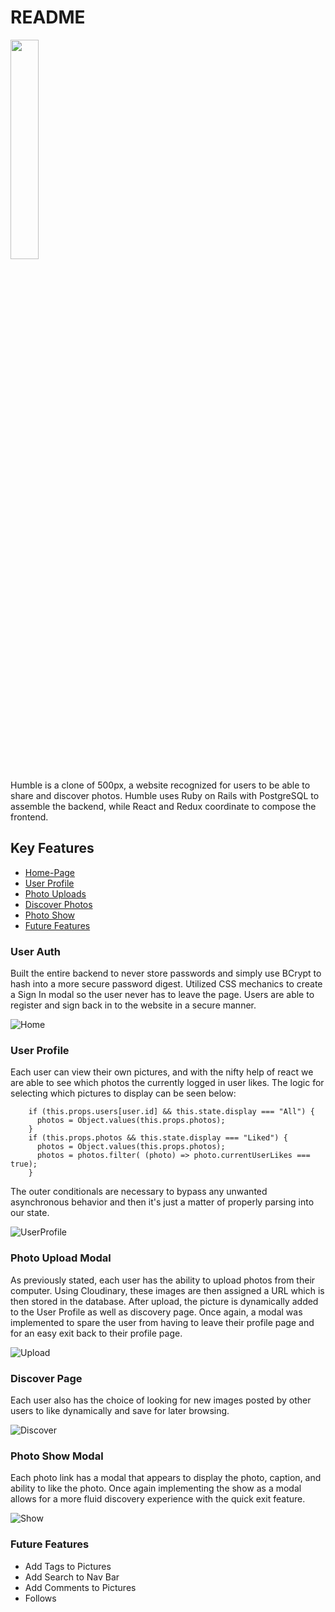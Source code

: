# README
<a href="https://humblepx.herokuapp.com"><img width=30% src="http://res.cloudinary.com/arpannln/image/upload/v1518212250/v1rblg0obxlbrymmbokc.png"></a>

  Humble is a clone of 500px, a website recognized for users to be able to share and discover photos. Humble 
  uses Ruby on Rails with PostgreSQL to assemble the backend, while React and Redux coordinate to compose the frontend.
 
 
## Key Features

* [Home-Page](#user-auth)
* [User Profile](#user-profile)
* [Photo Uploads](#photo-upload-modal)
* [Discover Photos](#discover-page)
* [Photo Show](#photo-show-modal)
* [Future Features](#future-features)


### User Auth

  Built the entire backend to never store passwords and simply use BCrypt to hash into a more secure password digest. Utilized CSS
mechanics to create a Sign In modal so the user never has to leave the page. Users are able to register and sign back in to the website in a secure manner.

![Home](https://res.cloudinary.com/arpannln/image/upload/v1518206227/is0fi7x8xvfddcxc9sbh.png)


### User Profile

  Each user can view their own pictures, and with the nifty help of react we are able to see which photos the currently logged in user likes. The logic for selecting which pictures to display can be seen below: 

```let photos = [];
    if (this.props.users[user.id] && this.state.display === "All") {
      photos = Object.values(this.props.photos);
    }
    if (this.props.photos && this.state.display === "Liked") {
      photos = Object.values(this.props.photos);
      photos = photos.filter( (photo) => photo.currentUserLikes === true);
    }
```
The outer conditionals are necessary to bypass any unwanted asynchronous behavior and then it's just a matter of properly parsing into our state.

![UserProfile](https://res.cloudinary.com/arpannln/image/upload/v1518210578/qsrbfewsmkqn1tkrfekv.png)


### Photo Upload Modal
  
  As previously stated, each user has the ability to upload photos from their computer. Using Cloudinary, these images are then assigned a URL which is then stored in the database. After upload, the picture is dynamically added to the User Profile as well as discovery page. Once again, a modal was implemented to spare the user from having to leave their profile page and for an easy exit back to their profile page. 


![Upload](https://res.cloudinary.com/arpannln/image/upload/v1518210897/szoinoeznp1jugyhondn.png)



### Discover Page
  
  Each user also has the choice of looking for new images posted by other users to like dynamically and save for later browsing. 
  
![Discover](https://res.cloudinary.com/arpannln/image/upload/v1518210589/xg1zavqmblm4slcb7v0v.png)



### Photo Show Modal

  Each photo link has a modal that appears to display the photo, caption, and ability to like the photo. Once again implementing the show as a modal allows for a more fluid discovery experience with the quick exit feature. 

![Show](https://res.cloudinary.com/arpannln/image/upload/v1518210559/rkzspbjaqiimby3qo53u.png)

### Future Features

* Add Tags to Pictures 
* Add Search to Nav Bar
* Add Comments to Pictures 
* Follows




